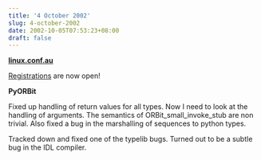 ```yaml
---
title: '4 October 2002'
slug: 4-october-2002
date: 2002-10-05T07:53:23+08:00
draft: false
---
```


**[linux.conf.au](http://linux.conf.au/)**

[Registrations](http://linux.conf.au/register/) are now open!

**PyORBit**

Fixed up handling of return values for all types. Now I need to look at
the handling of arguments. The semantics of ORBit\_small\_invoke\_stub
are non trivial. Also fixed a bug in the marshalling of sequences to
python types.

Tracked down and fixed one of the typelib bugs. Turned out to be a
subtle bug in the IDL compiler.

